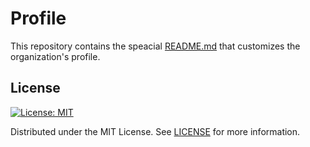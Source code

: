 # Profile
This repository contains the speacial [README.md](./profile/README.md) that customizes the organization's profile.

## License
[![License: MIT](https://img.shields.io/badge/License-MIT-yellow.svg)](https://opensource.org/licenses/MIT)

Distributed under the MIT License. See [LICENSE](./LICENSE) for more
information.
